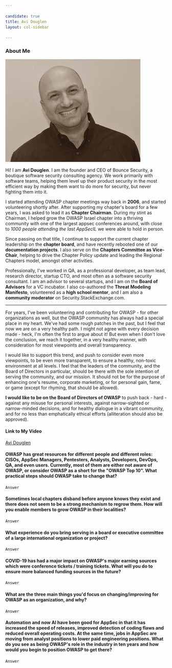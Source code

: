 ```yaml
---

candidate: true
title: Avi Douglen
layout: col-sidebar

---
```


### About Me
![AviD](/assets/images/AviD.png)

Hi! I am **Avi Douglen**. 
I am the founder and CEO of Bounce Security, a boutique software security consulting agency. We work primarily with software teams, helping them level up their product security in the most efficient way by making them want to do more for security, but never fighting them into it.  

I started attending OWASP chapter meetings way back in **2006**, and started volunteering shortly after. After supporting my chapter's board for a few years, I was asked to lead it as **Chapter Chairman**. During my stint as Chairman, I helped grow the OWASP Israel chapter into a thriving community with one of the largest appsec conferences around, with close to *1000 people attending the last AppSecIL* we were able to hold in person. 

Since passing on that title, I continue to support the current chapter leadership on the **chapter board**, and have recently rebooted one of our **documentation projects**. I also serve on the **Chapters Committee as Vice-Chair**, helping to drive the Chapter Policy update and leading the Regional Chapters model, amongst other activities. 

Professionally, I've worked in QA, as a professional developer, as team lead, research director, startup CTO, and most often as a software security consultant. I am an advisor to several startups, and I am on the **Board of Advisors** for a VC incubator. I also co-authored the **Threat Modeling Manifesto**, volunteered as a **high school mentor**, and I am also a **community moderator** on Security.StackExchange.com. 

--- 

For years, I've been volunteering and contributing for OWASP - for other organizations as well, but the OWASP community has always had a special place in my heart. We've had some rough patches in the past, but I feel that now we are on a very healthy path. I might not agree with every decision made - heck, I'm often the first to argue about it! But even when I don't love the conclusion, we reach it together, in a very healthy manner, with consideration for most viewpoints and overall transparency. 

I would like to support this trend, and push to consider even more viewpoints, to be even more transparent, to ensure a healthy, non-toxic environment at all levels. I feel that the leaders of the community, and the Board of Directors in particular, should be there with the sole intention of serving the community, and our mission. It should not be for the purpose of enhancing one's resume, corporate marketing, or for personal gain, fame, or game (except for rhyming, that should be allowed). 

**I would like to be on the Board of Directors of OWASP** to push back - hard - against any misuse for personal interests, against narrow-sighted or narrow-minded decisions, and for healthy dialogue in a vibrant community, and for no less than emphatically ethical efforts (alliteration should also be approved). 


#### Link to My Video
[Avi Douglen](#)

#### OWASP has great resources for different people and different roles: CISOs, AppSec Managers, Pentesters, Analysts, Developers, DevOps, QA, and even users. Currently, most of them are either not aware of OWASP, or consider OWASP as a short for the "OWASP Top 10". What practical steps should OWASP take to change that?
```
Answer
```

#### Sometimes local chapters disband before anyone knows they exist and there does not seem to be a strong mechanism to regrow them. How will you enable members to grow OWASP in their localities?
```
Answer
```

#### What experience do you bring serving in a board or executive committee of a large international organization or project?
```
Answer
```

#### COVID-19 has had a major impact on OWASP's major earning sources which were conference tickets / training tickets. What will you do to ensure more balanced funding sources in the future?
```
Answer
```

#### What are the three main things you'd focus on changing/improving for OWASP as an organization, and why?
```
Answer
```

#### Automation and now AI have been good for AppSec in that it has increased the speed of releases, improved detection of coding flaws and reduced overall operating costs. At the same time, jobs in AppSec are moving from analyst positions to lower paid engineering positions. What do you see as being OWASP's role in the industry in ten years and how would you begin to position OWASP to get there?
```
Answer
```
